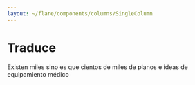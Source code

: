 ```yaml
---
layout: ~/flare/components/columns/SingleColumn
---
```


# Traduce

Existen miles sino es que cientos de miles de planos e ideas de equipamiento
 médico

